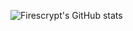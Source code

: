 ![Firescrypt's GitHub stats](https://github-readme-stats.vercel.app/api?username=firescrypt&show_icons=true&theme=radical)
